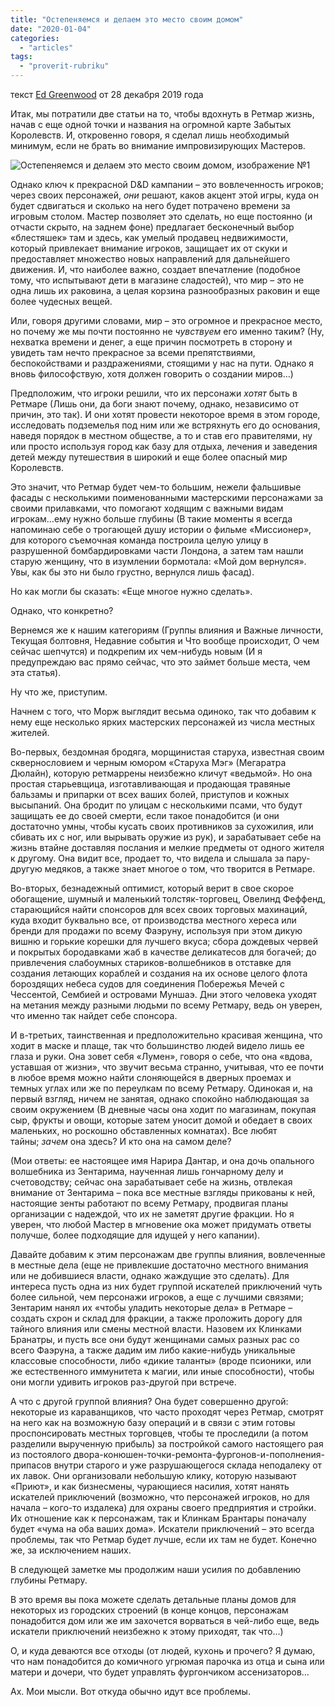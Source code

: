 ```yaml
---
title: "Остепеняемся и делаем это место своим домом"
date: "2020-01-04"
categories: 
  - "articles"
tags: 
  - "proverit-rubriku"
---
```


текст [Ed Greenwood](https://vk.com/away.php?to=https://www.enworld.org/forum/member.php?7010779-Ed-Greenwood&cc_key=) от 28 декабря 2019 года

Итак, мы потратили две статьи на то, чтобы вдохнуть в Ретмар жизнь, начав с еще одной точки и названия на огромной карте Забытых Королевств. И, откровенно говоря, я сделал лишь необходимый минимум, если не брать во внимание импровизирующих Мастеров.

![Остепеняемся и делаем это место своим домом, изображение №1](https://sun9-34.userapi.com/c855328/v855328674/1b76b3/NDiMv05gEEA.jpg)

Однако ключ к прекрасной D&D кампании – это вовлеченность игроков; через своих персонажей, _они_ решают, каков акцент этой игры, куда он будет сдвигаться и сколько на него будет потрачено времени за игровым столом. Мастер позволяет это сделать, но еще постоянно (и отчасти скрыто, на заднем фоне) предлагает бесконечный выбор «блестяшек» там и здесь, как умелый продавец недвижимости, который привлекает внимание игроков, защищает их от скуки и предоставляет множество новых направлений для дальнейшего движения. И, что наиболее важно, создает впечатление (подобное тому, что испытывают дети в магазине сладостей), что мир – это не одна лишь их раковина, а целая корзина разнообразных раковин и еще более чудесных вещей.

Или, говоря другими словами, мир – это огромное и прекрасное место, но почему же мы почти постоянно не _чувствуем_ его именно таким? (Ну, нехватка времени и денег, а еще причин посмотреть в сторону и увидеть там нечто прекрасное за всеми препятствиями, беспокойствами и раздражениями, стоящими у нас на пути. Однако я вновь философствую, хотя должен говорить о создании миров…)

Предположим, что игроки решили, что их персонажи _хотят_ быть в Ретмаре (Лишь они, да боги знают почему, однако, независимо от причин, это так). И они хотят провести некоторое время в этом городе, исследовать подземелья под ним или же встряхнуть его до основания, наведя порядок в местном обществе, а то и став его правителями, ну или просто используя город как базу для отдыха, лечения и заведения детей между путешествия в широкий и еще более опасный мир Королевств.

Это значит, что Ретмар будет чем-то большим, нежели фальшивые фасады с несколькими поименованными мастерскими персонажами за своими прилавками, что помогают ходящим с важными видам игрокам…ему нужно больше глубины (В такие моменты я всегда напоминаю себе о трогающей душу истории о фильме «Миссионер», для которого съемочная команда построила целую улицу в разрушенной бомбардировками части Лондона, а затем там нашли старую женщину, что в изумлении бормотала: «Мой дом вернулся». Увы, как бы это ни было грустно, вернулся лишь фасад).

Но как могли бы сказать: «Еще многое нужно сделать».

Однако, что конкретно?

Вернемся же к нашим категориям (Группы влияния и Важные личности, Текущая болтовня, Недавние события и Что вообще происходит, О чем сейчас шепчутся) и подкрепим их чем-нибудь новым (И я предупреждаю вас прямо сейчас, что это займет больше места, чем эта статья).

Ну что же, приступим.

Начнем с того, что Морж выглядит весьма одиноко, так что добавим к нему еще несколько ярких мастерских персонажей из числа местных жителей.

Во-первых, бездомная бродяга, морщинистая старуха, известная своим сквернословием и черным юмором «Старуха Мэг» (Мегаратра Дюлайн), которую ретмаррены неизбежно кличут «ведьмой». Но она простая старьевщица, изготавливающая и продающая травяные бальзамы и припарки от всех ваших болей, приступов и кожных высыпаний. Она бродит по улицам с несколькими псами, что будут защищать ее до своей смерти, если такое понадобится (и они достаточно умны, чтобы кусать своих противников за сухожилия, или сбивать их с ног, или вырывать оружие из рук), и зарабатывает себе на жизнь втайне доставляя послания и мелкие предметы от одного жителя к другому. Она видит все, продает то, что видела и слышала за пару-другую медяков, а также знает многое о том, что творится в Ретмаре.

Во-вторых, безнадежный оптимист, который верит в свое скорое обогащение, шумный и маленький толстяк-торговец, Овелинд Феффенд, старающийся найти спонсоров для всех своих торговых махинаций, куда входит буквально все, от производства местного хереса или бренди для продажи по всему Фаэруну, используя при этом дикую вишню и горькие корешки для лучшего вкуса; сбора дождевых червей и покрытых бородавками жаб в качестве деликатесов для богачей; до привлечения слабоумных стариков-волшебников в отставке для создания летающих кораблей и создания на их основе целого флота бороздящих небеса судов для соединения Побережья Мечей с Чессентой, Сембией и островами Муншаэ. Дни этого человека уходят на метания между разными людьми по всему Ретмару, ведь он уверен, что именно так найдет себе спонсора.

И в-третьих, таинственная и предположительно красивая женщина, что ходит в маске и плаще, так что большинство людей видело лишь ее глаза и руки. Она зовет себя «Лумен», говоря о себе, что она «вдова, уставшая от жизни», что звучит весьма странно, учитывая, что ее почти в любое время можно найти слоняющейся в дверных проемах и темных углах или же по переулкам по всему Ретмару. Одинокая и, на первый взгляд, ничем не занятая, однако спокойно наблюдающая за своим окружением (В дневные часы она ходит по магазинам, покупая сыр, фрукты и овощи, которые затем уносит домой и обедает в своих маленьких, но роскошно обставленных комнатах). Все любят тайны; _зачем_ она здесь? И кто она на самом деле?

(Мои ответы: ее настоящее имя Нарира Дантар, и она дочь опального волшебника из Зентарима, наученная лишь гончарному делу и счетоводству; сейчас она зарабатывает себе на жизнь, отвлекая внимание от Зентарима – пока все местные взгляды прикованы к ней, настоящие зенты работают по всему Ретмару, продвигая планы организации с надеждой, что их не заметят другие фракции. Но я уверен, что любой Мастер в мгновение ока может придумать ответы получше, более подходящие для идущей у него капании).

Давайте добавим к этим персонажам две группы влияния, вовлеченные в местные дела (еще не привлекшие достаточно местного внимания или не добившиеся власти, однако жаждущие это сделать). Для интереса пусть одна из них будет группой искателей приключений чуть более сильной, чем персонажи игроков, а еще с лучшими связями; Зентарим нанял их «чтобы уладить некоторые дела» в Ретмаре – создать схрон и склад для фракции, а также проложить дорогу для тайного влияния или смены местной власти. Назовем их Клинками Бранатры, и пусть все они будут женщинами самых разных рас со всего Фаэруна, а также дадим им либо какие-нибудь уникальные классовые способности, либо «дикие таланты» (вроде псионики, или же естественного иммунитета к магии, или иные способности), чтобы они могли удивить игроков раз-другой при встрече.

А что с другой группой влияния? Она будет совершенно другой: некоторые из караванщиков, что часто проходят через Ретмар, смотрят на него как на возможную базу операций и в связи с этим готовы проспонсировать местных торговцев, чтобы те проследили (а потом разделили вырученную прибыль) за постройкой самого настоящего рая из постоялого двора-конюшен-точки-ремонта-фургонов-и-пополнения-припасов внутри старого и уже разрушающегося склада неподалеку от их лавок. Они организовали небольшую клику, которую называют «Приют», и как бизнесмены, чурающиеся насилия, хотят нанять искателей приключений (возможно, что персонажей игроков, но для начала – кого-то издалека) для охраны своего предприятия и стройки. Их отношение как к персонажам, так и Клинкам Брантары поначалу будет «чума на оба ваших дома». Искатели приключений – это всегда проблемы, так что Ретмар будет лучше, если их там не будет. Конечно же, за исключением наших.

В следующей заметке мы продолжим наши усилия по добавлению глубины Ретмару.

В это время вы пока можете сделать детальные планы домов для некоторых из городских строений (в конце концов, персонажам понадобится дом или же им захочется ворваться в чей-либо еще, ведь искатели приключений неизбежно к этому приходят, так что...)

О, и куда деваются все отходы (от людей, кухонь и прочего? Я думаю, что нам понадобится до комичного угрюмая парочка из отца и сына или матери и дочери, что будет управлять фургончиком ассенизаторов…

Ах. Мои мысли. Вот откуда обычно идут все проблемы.
